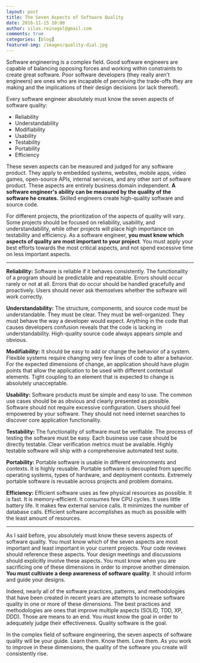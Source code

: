 ```yaml
---
layout: post
title: The Seven Aspects of Software Quality
date: 2016-11-15 10:00
author: silas.reinagel@gmail.com
comments: true
categories: [blog]
featured-img: /images/quality-dial.jpg
---
```


Software engineering is a complex field. Good software engineers are capable of balancing opposing forces and working within constraints to create great software. Poor software developers (they really aren't engineers) are ones who are incapable of perceiving the trade-offs they are making and the implications of their design decisions (or lack thereof).

Every software engineer absolutely must know the seven aspects of software quality:

<ul>
<li>Reliability</li>
<li>Understandability</li>
<li>Modifiability</li>
<li>Usability</li>
<li>Testability</li>
<li>Portability</li>
<li>Efficiency</li>
</ul>

These seven aspects can be measured and judged for any software product. They apply to embedded systems, websites, mobile apps, video games, open-source APIs, internal services, and any other sort of software product. These aspects are entirely business domain independent. <strong>A software engineer's ability can be measured by the quality of the software he creates.</strong> Skilled engineers create high-quality software and source code.

For different projects, the prioritization of the aspects of quality will vary. Some projects should be focused on reliability, usability, and understandability, while other projects will place high importance on testability and efficiency. As a software engineer, <strong>you must know which aspects of quality are most important to your project</strong>. You must apply your best efforts towards the most critical aspects, and not spend excessive time on less important aspects.

----

<strong>Reliability:</strong> Software is reliable if it behaves consistently. The functionality of a program should be predictable and repeatable. Errors should occur rarely or not at all. Errors that do occur should be handled gracefully and proactively. Users should never ask themselves whether the software will work correctly.

<strong>Understandability:</strong> The structure, components, and source code must be understandable. They must be clear. They must be well-organized. They must behave the way a developer would expect. Anything in the code that causes developers confusion reveals that the code is lacking in understandability. High-quality source code always appears simple and obvious.

<strong>Modifiability:</strong> It should be easy to add or change the behavior of a system. Flexible systems require changing very few lines of code to alter a behavior. For the expected dimensions of change, an application should have plugin points that allow the application to be used with different contextual elements. Tight coupling to an element that is expected to change is absolutely unacceptable.

<strong>Usability:</strong> Software products must be simple and easy to use. The common use cases should be as obvious and clearly presented as possible. Software should not require excessive configuration. Users should feel empowered by your software. They should not need internet searches to discover core application functionality.

<strong>Testability:</strong> The functionality of software must be verifiable. The process of testing the software must be easy. Each business use case should be directly testable. Clear verification metrics must be available. Highly testable software will ship with a comprehensive automated test suite.

<strong>Portability:</strong> Portable software is usable in different environments and contexts. It is highly reusable. Portable software is decoupled from specific operating systems, types of hardware, and deployment contexts. Extremely portable software is reusable across projects and problem domains.

<strong>Efficiency:</strong> Efficient software uses as few physical resources as possible. It is fast. It is memory-efficient. It consumes few CPU cycles. It uses little battery life. It makes few external service calls. It minimizes the number of database calls. Efficient software accomplishes as much as possible with the least amount of resources.

----

As I said before, you absolutely must know these sevens aspects of software quality. You must know which of the seven aspects are most important and least important in your current projects. Your code reviews should reference these aspects. Your design meetings and discussions should explicitly involve these aspects. You must know when you are sacrificing one of these dimensions in order to improve another dimension. <strong>You must cultivate a deep awareness of software quality</strong>. It should inform and guide your designs.

Indeed, nearly all of the software practices, patterns, and methodologies that have been created in recent years are attempts to increase software quality in one or more of these dimensions. The best practices and methodologies are ones that improve multiple aspects (SOLID, TDD, XP, DDD). Those are means to an end. You must know the goal in order to adequately judge their effectiveness. Quality software is the goal.

In the complex field of software engineering, the seven aspects of software quality will be your guide. Learn them. Know them. Love them. As you work to improve in these dimensions, the quality of the software you create will consistently rise.
